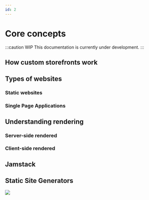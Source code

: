 ```yaml
---
id: 2
---
```


# Core concepts

:::caution WIP
This documentation is currently under development.
:::

## How custom storefronts work

## Types of websites

### Static websites

### Single Page Applications


## Understanding rendering

### Server-side rendered

### Client-side rendered


## Jamstack


## Static Site Generators

![](/img/concepts/static-site-generator.png)

